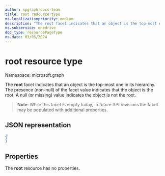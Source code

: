 ```yaml
---
author: spgraph-docs-team
title: root resource type
ms.localizationpriority: medium
description: "The root facet indicates that an object is the top-most one in its hierarchy."
ms.subservice: onedrive
doc_type: resourcePageType
ms.date: 03/06/2024
---
```


# root resource type

Namespace: microsoft.graph

The **root** facet indicates that an object is the top-most one in its hierarchy.
The presence (non-null) of the facet value indicates that the object is the root.
A null (or missing) value indicates the object is not the root.

>**Note**: While this facet is empty today, in future API revisions the facet may be populated with additional properties.

## JSON representation

<!-- { "blockType": "resource", "@type": "microsoft.graph.root" } -->

```json
{
}
```

## Properties

The **root** resource has no properties.


<!-- {
  "type": "#page.annotation",
  "section": "documentation",
  "tocPath": "Facets/Root"
} -->

